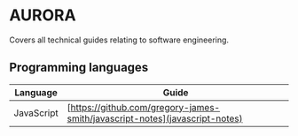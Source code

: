 # AURORA

Covers all technical guides relating to software engineering.

## Programming languages

| Language | Guide |
|---|---|
| JavaScript | [https://github.com/gregory-james-smith/javascript-notes](javascript-notes) |
